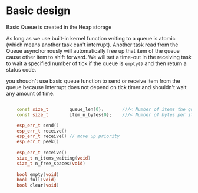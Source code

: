 
# Basic design

Basic Queue is created in the Heap storage

As long as we use built-in kernel function writing to a queue is atomic (which means another task can't interrupt).
Another task read from the Queue asynchornously will automatically free up that item of the queue cause other item to shift forward.
We will set a time-out in the receiving task to wait a specified number of tick if the queue is `empty()` and then return a status code.

you shoudn't use basic queue function to send or receive item from the queue because Interrupt does not depend on tick timer and shouldn't wait any amount of time.


```cpp

    const size_t        queue_len{0};       ///< Number of items the queue can hold
    const size_t        item_n_bytes{0};    ///< Number of bytes per item in the queue

	esp_err_t send()
	esp_err_t receive()
	esp_err_t receive() // move up priority
	esp_err_t peek()
	
	esp_err_t receive()
	size_t n_items_waiting(void)
	size_t n_free_spaces(void)
	
	bool empty(void)
	bool full(void)
	bool clear(void)
	
	
 
```